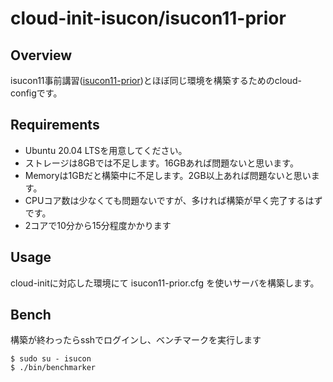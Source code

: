 # cloud-init-isucon/isucon11-prior

## Overview

isucon11事前講習([isucon11-prior](https://github.com/isucon/isucon11-prior))とほぼ同じ環境を構築するためのcloud-configです。

## Requirements

* Ubuntu 20.04 LTSを用意してください。
* ストレージは8GBでは不足します。16GBあれば問題ないと思います。
* Memoryは1GBだと構築中に不足します。2GB以上あれば問題ないと思います。
* CPUコア数は少なくても問題ないですが、多ければ構築が早く完了するはずです。
* 2コアで10分から15分程度かかります

## Usage

cloud-initに対応した環境にて isucon11-prior.cfg を使いサーバを構築します。

## Bench

構築が終わったらsshでログインし、ベンチマークを実行します

```
$ sudo su - isucon
$ ./bin/benchmarker 
```

